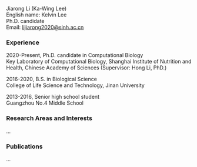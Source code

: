 Jiarong Li (Ka-Wing Lee)  
English name: Kelvin Lee  
Ph.D. candidate  
Email: lijiarong2020@sinh.ac.cn  

### Experience  
2020-Present, Ph.D. candidate in Computational Biology  
Key Laboratory of Computational Biology, Shanghai Institute of Nutrition and Health, Chinese Academy of Sciences (Supervisor: Hong Li, PhD.)  

2016-2020, B.S. in Biological Science  
College of Life Science and Technology, Jinan University  

2013-2016, Senior high school student  
Guangzhou No.4 Middle School  

### Research Areas and Interests  
...  

### Publications  
...  
